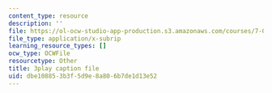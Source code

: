```yaml
---
content_type: resource
description: ''
file: https://ol-ocw-studio-app-production.s3.amazonaws.com/courses/7-016-introductory-biology-fall-2018/dbe108853b3f5d9e8a806b7de1d13e52_SA8dRTq3qUA.vtt
file_type: application/x-subrip
learning_resource_types: []
ocw_type: OCWFile
resourcetype: Other
title: 3play caption file
uid: dbe10885-3b3f-5d9e-8a80-6b7de1d13e52
---
```

